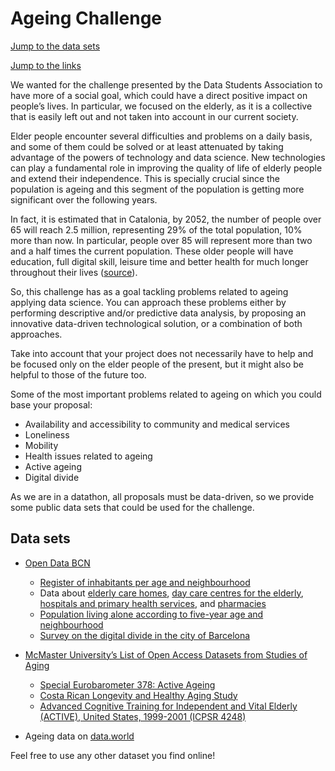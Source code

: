 # Ageing Challenge

[Jump to the data sets](data)

[Jump to the links](#data-sets)

We wanted for the challenge presented by the Data Students Association to have more of a social goal, which could have a direct positive impact on people’s lives. In particular, we focused on the elderly, as it is a collective that is easily left out and not taken into account in our current society. 

Elder people encounter several difficulties and problems on a daily basis, and some of them could be solved or at least attenuated by taking advantage of the powers of technology and data science. New technologies can play a fundamental role in improving the quality of life of elderly people and extend their independence. This is specially crucial since the population is ageing and this segment of the population is getting more significant over the following years.

In fact, it is estimated that in Catalonia, by 2052, the number of people over 65 will reach 2.5 million, representing 29% of the total population, 10% more than now. In particular, people over 85 will represent more than two and a half times the current population. These older people will have education, full digital skill, leisure time and better health for much longer throughout their lives ([source](http://www.idescat.cat/pub/?id=proj)).

So, this challenge has as a goal tackling problems related to ageing applying data science. You can approach these problems either by performing descriptive and/or predictive data analysis, by proposing an innovative data-driven technological solution, or a combination of both approaches.

Take into account that your project does not necessarily have to help and be focused only on the elder people of the present, but it might also be helpful to those of the future too.

Some of the most important problems related to ageing on which you could base your proposal:
- Availability and accessibility to community and medical services
- Loneliness
- Mobility
- Health issues related to ageing
- Active ageing
- Digital divide

As we are in a datathon, all proposals must be data-driven, so we provide some public data sets that could be used for the challenge. 


## Data sets

- [Open Data BCN](https://opendata-ajuntament.barcelona.cat)

    - [Register of inhabitants per age and neighbourhood](https://opendata-ajuntament.barcelona.cat/data/en/dataset/est-padro-edat-any-a-any)
    - Data about [elderly care homes](https://opendata-ajuntament.barcelona.cat/data/en/dataset/serveissocials-residenciesgentgran), [day care centres for the elderly](https://opendata-ajuntament.barcelona.cat/data/en/dataset/serveissocials-centresdiagentgran), [hospitals and primary health services](https://opendata-ajuntament.barcelona.cat/data/en/dataset/sanitat-hospitals-atencio-primaria), and [pharmacies](https://opendata-ajuntament.barcelona.cat/data/en/dataset/sanitat-farmacies)
    - [Population living alone according to five-year age and neighbourhood](https://opendata-ajuntament.barcelona.cat/data/en/dataset/est-padro-viu-sola-edat-quinquenal)
    - [Survey on the digital divide in the city of Barcelona](https://opendata-ajuntament.barcelona.cat/en/novetat-bretxa-digital)

- [McMaster University’s List of Open Access Datasets from Studies of Aging](https://mira.mcmaster.ca/research/open-access-datasets-from-aging-studies)
    - [Special Eurobarometer 378: Active Ageing](https://data.europa.eu/data/datasets/s1002_76_2_ebs378?locale=en)
    - [Costa Rican Longevity and Healthy Aging Study](http://www.creles.berkeley.edu/)
    - [Advanced Cognitive Training for Independent and Vital Elderly (ACTIVE), United States, 1999-2001 (ICPSR 4248)](https://www.icpsr.umich.edu/web/ICPSR/studies/4248?q=Advanced+Cognitive+Training+for+Independent+and+Vital+Elderly+%252528ACTIVE%252529)
- Ageing data on [data.world](https://data.world/datasets/aging)

Feel free to use any other dataset you find online!



